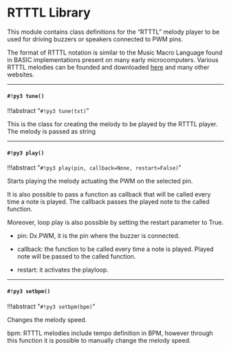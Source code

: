 # RTTTL Library

This module contains class definitions for the “RTTTL” melody player to be used for driving buzzers or speakers connected to PWM pins.

The format of RTTTL notation is similar to the Music Macro Language found in BASIC implementations present on many early microcomputers. Various RTTTL melodies can be founded and downloaded [here](http://ez4mobile.com/nokiatone/rtttf.htm) and many other websites.


---
#### `#!py3 tune()`

!!!abstract "`#!py3 tune(txt)`"

This is the class for creating the melody to be played by the RTTTL player.
The melody is passed as string


---
#### `#!py3 play()`

!!!abstract "`#!py3 play(pin, callback=None, restart=False)`"

Starts playing the melody actuating the PWM on the selected pin.

It is also possible to pass a function as callback that will be called every time a note is played.
The callback passes the played note to the called function.

Moreover, loop play is also possible by setting the restart parameter to True.


* pin: Dx.PWM, it is the pin where the buzzer is connected.


* callback: the function to be called every time a note is played. Played note will be passed to the called function.


* restart: it activates the playloop.


---
#### `#!py3 setbpm()`

!!!abstract "`#!py3 setbpm(bpm)`"

Changes the melody speed.

bpm: RTTTL melodies include tempo definition in BPM, however through this function it is possible to manually change the melody speed.
